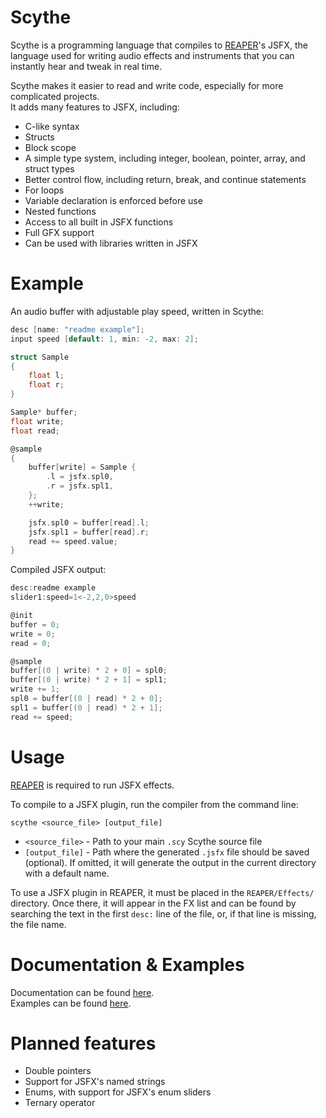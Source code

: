 # Scythe
Scythe is a programming language that compiles to [REAPER](https://www.reaper.fm/)'s JSFX, the language used for writing audio effects and instruments that you can instantly hear and tweak in real time.

Scythe makes it easier to read and write code, especially for more complicated projects.\
It adds many features to JSFX, including:
- C-like syntax
- Structs
- Block scope
- A simple type system, including integer, boolean, pointer, array, and struct types
- Better control flow, including return, break, and continue statements
- For loops
- Variable declaration is enforced before use
- Nested functions
- Access to all built in JSFX functions
- Full GFX support
- Can be used with libraries written in JSFX

# Example
An audio buffer with adjustable play speed, written in Scythe:
```c
desc [name: "readme example"];
input speed [default: 1, min: -2, max: 2];

struct Sample
{
	float l;
	float r;
}

Sample* buffer;
float write;
float read;

@sample
{
	buffer[write] = Sample {
		.l = jsfx.spl0,
		.r = jsfx.spl1,
	};
	++write;

	jsfx.spl0 = buffer[read].l;
	jsfx.spl1 = buffer[read].r;
	read += speed.value;
}
```
Compiled JSFX output:
```c
desc:readme example
slider1:speed=1<-2,2,0>speed

@init
buffer = 0;
write = 0;
read = 0;

@sample
buffer[(0 | write) * 2 + 0] = spl0;
buffer[(0 | write) * 2 + 1] = spl1;
write += 1;
spl0 = buffer[(0 | read) * 2 + 0];
spl1 = buffer[(0 | read) * 2 + 1];
read += speed;
```

# Usage
[REAPER](https://www.reaper.fm/) is required to run JSFX effects.

To compile to a JSFX plugin, run the compiler from the command line:

`scythe <source_file> [output_file]`
- `<source_file>` - Path to your main `.scy` Scythe source file
- `[output_file]` - Path where the generated `.jsfx` file should be saved (optional). If omitted, it will generate the output in the current directory with a default name.

To use a JSFX plugin in REAPER, it must be placed in the `REAPER/Effects/` directory. Once there, it will appear in the FX list and can be found by searching the text in the first `desc:` line of the file, or, if that line is missing, the file name.

# Documentation & Examples
Documentation can be found [here](docs/README.md).\
Examples can be found [here](scythe/examples/).

# Planned features
- Double pointers
- Support for JSFX's named strings
- Enums, with support for JSFX's enum sliders
- Ternary operator
